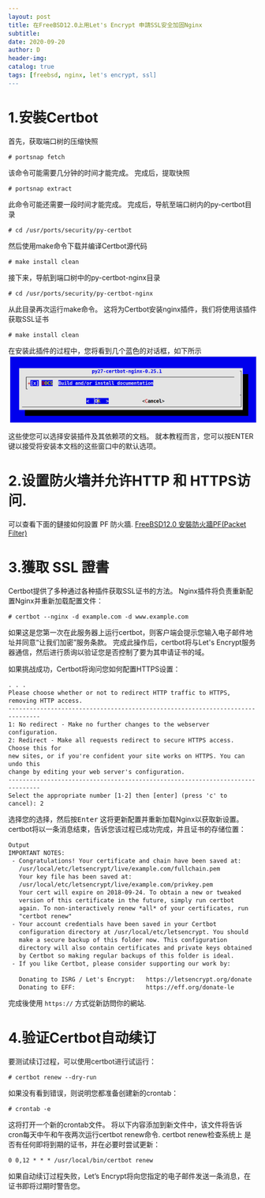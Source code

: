 ```yaml
--- 
layout: post
title: 在FreeBSD12.0上用Let's Encrypt 申請SSL安全加固Nginx 
subtitle:
date: 2020-09-20
author: D
header-img:
catalog: true
tags: [freebsd, nginx, let's encrypt, ssl]
---
```

# 1.安裝Certbot
首先，获取端口树的压缩快照
```
# portsnap fetch
```
该命令可能需要几分钟的时间才能完成。 完成后，提取快照
```
# portsnap extract
```
此命令可能还需要一段时间才能完成。 完成后，导航至端口树内的py-certbot目录
```
# cd /usr/ports/security/py-certbot
```
然后使用make命令下载并编译Certbot源代码
```
# make install clean
```
接下来，导航到端口树中的py-certbot-nginx目录
```
# cd /usr/ports/security/py-certbot-nginx
```
从此目录再次运行make命令。 这将为Certbot安装nginx插件，我们将使用该插件获取SSL证书
```
# make install clean
```
在安装此插件的过程中，您将看到几个蓝色的对话框，如下所示
![py-certbot-nginx](/img/py-certbot-nginx.png)

这些使您可以选择安装插件及其依赖项的文档。 就本教程而言，您可以按ENTER键以接受将安装本文档的这些窗口中的默认选项。

# 2.设置防火墙并允许HTTP 和 HTTPS访问.
可以查看下面的鏈接如何設置 PF 防火牆.
[FreeBSD12.0 安裝防火牆PF(Packet Filter)](https://dm116.github.io/2020/09/19/freebsd-pf/)

# 3.獲取 SSL 證書
Certbot提供了多种通过各种插件获取SSL证书的方法。 Nginx插件将负责重新配置Nginx并重新加载配置文件：
```
# certbot --nginx -d example.com -d www.example.com
```
如果这是您第一次在此服务器上运行certbot，则客户端会提示您输入电子邮件地址并同意“让我们加密”服务条款。 
完成此操作后，certbot将与Let's Encrypt服务器通信，然后进行质询以验证您是否控制了要为其申请证书的域。

如果挑战成功，Certbot将询问您如何配置HTTPS设置：
```
. . .
Please choose whether or not to redirect HTTP traffic to HTTPS, removing HTTP access.
-------------------------------------------------------------------------------
1: No redirect - Make no further changes to the webserver configuration.
2: Redirect - Make all requests redirect to secure HTTPS access. Choose this for
new sites, or if you're confident your site works on HTTPS. You can undo this
change by editing your web server's configuration.
-------------------------------------------------------------------------------
Select the appropriate number [1-2] then [enter] (press 'c' to cancel): 2
```
选择您的选择，然后按<kbd>Enter</kbd> 这将更新配置并重新加载Nginx以获取新设置。
certbot将以一条消息结束，告诉您该过程已成功完成，并且证书的存储位置：
```
Output
IMPORTANT NOTES:
 - Congratulations! Your certificate and chain have been saved at:
   /usr/local/etc/letsencrypt/live/example.com/fullchain.pem
   Your key file has been saved at:
   /usr/local/etc/letsencrypt/live/example.com/privkey.pem
   Your cert will expire on 2018-09-24. To obtain a new or tweaked
   version of this certificate in the future, simply run certbot
   again. To non-interactively renew *all* of your certificates, run
   "certbot renew"
 - Your account credentials have been saved in your Certbot
   configuration directory at /usr/local/etc/letsencrypt. You should
   make a secure backup of this folder now. This configuration
   directory will also contain certificates and private keys obtained
   by Certbot so making regular backups of this folder is ideal.
 - If you like Certbot, please consider supporting our work by:

   Donating to ISRG / Let's Encrypt:   https://letsencrypt.org/donate
   Donating to EFF:                    https://eff.org/donate-le
```
完成後使用 `https://` 方式從新訪問你的網站.

# 4.验证Certbot自动续订
要测试续订过程，可以使用certbot进行试运行：
```
# certbot renew --dry-run
```
如果没有看到错误，则说明您都准备创建新的crontab：
```
# crontab -e
```
这将打开一个新的crontab文件。 将以下内容添加到新文件中，该文件将告诉
cron每天中午和午夜两次运行certbot renew命令. certbot renew检查系统上
是否有任何即将到期的证书，并在必要时尝试更新：
```
0 0,12 * * * /usr/local/bin/certbot renew
```
如果自动续订过程失败，Let’s Encrypt将向您指定的电子邮件发送一条消息，在证书即将过期时警告您。
